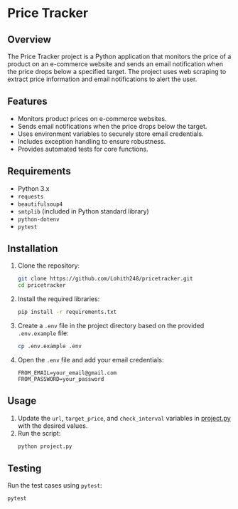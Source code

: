 # Price Tracker

## Overview
The Price Tracker project is a Python application that monitors the price of a product on an e-commerce website and sends an email notification when the price drops below a specified target. The project uses web scraping to extract price information and email notifications to alert the user.

## Features
- Monitors product prices on e-commerce websites.
- Sends email notifications when the price drops below the target.
- Uses environment variables to securely store email credentials.
- Includes exception handling to ensure robustness.
- Provides automated tests for core functions.

## Requirements
- Python 3.x
- `requests`
- `beautifulsoup4`
- `smtplib` (included in Python standard library)
- `python-dotenv`
- `pytest`

## Installation
1. Clone the repository:
    ```sh
    git clone https://github.com/Lohith248/pricetracker.git
    cd pricetracker
    ```
2. Install the required libraries:
    ```sh
    pip install -r requirements.txt
    ```

3. Create a `.env` file in the project directory based on the provided `.env.example` file:
    ```sh
    cp .env.example .env
    ```

4. Open the `.env` file and add your email credentials:
    ```
    FROM_EMAIL=your_email@gmail.com
    FROM_PASSWORD=your_password
    ```

## Usage
1. Update the `url`, `target_price`, and `check_interval` variables in [project.py](http://_vscodecontentref_/1) with the desired values.
2. Run the script:
    ```sh
    python project.py
    ```

## Testing
Run the test cases using `pytest`:
```sh
pytest
